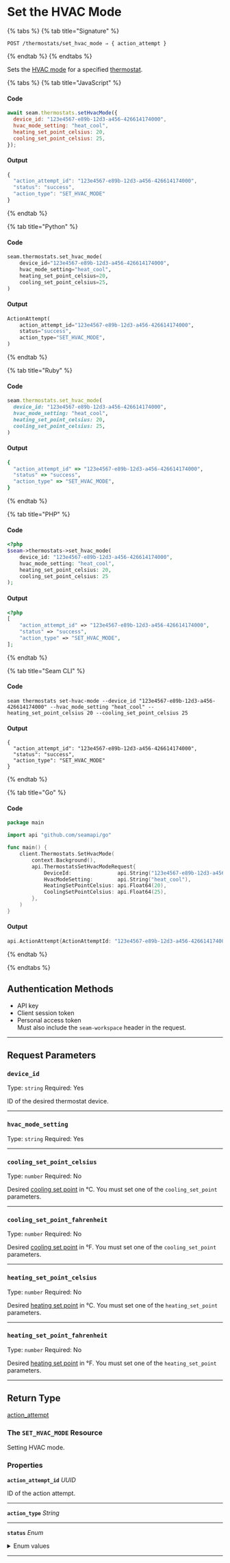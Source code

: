 # Set the HVAC Mode

{% tabs %}
{% tab title="Signature" %}
```
POST /thermostats/set_hvac_mode ⇒ { action_attempt }
```
{% endtab %}
{% endtabs %}

Sets the [HVAC mode](https://docs.seam.co/latest/capability-guides/thermostats/configure-current-climate-settings) for a specified [thermostat](https://docs.seam.co/latest/capability-guides/thermostats).

{% tabs %}
{% tab title="JavaScript" %}
#### Code

```javascript
await seam.thermostats.setHvacMode({
  device_id: "123e4567-e89b-12d3-a456-426614174000",
  hvac_mode_setting: "heat_cool",
  heating_set_point_celsius: 20,
  cooling_set_point_celsius: 25,
});
```

#### Output

```javascript
{
  "action_attempt_id": "123e4567-e89b-12d3-a456-426614174000",
  "status": "success",
  "action_type": "SET_HVAC_MODE"
}
```
{% endtab %}

{% tab title="Python" %}
#### Code

```python
seam.thermostats.set_hvac_mode(
    device_id="123e4567-e89b-12d3-a456-426614174000",
    hvac_mode_setting="heat_cool",
    heating_set_point_celsius=20,
    cooling_set_point_celsius=25,
)
```

#### Output

```python
ActionAttempt(
    action_attempt_id="123e4567-e89b-12d3-a456-426614174000",
    status="success",
    action_type="SET_HVAC_MODE",
)
```
{% endtab %}

{% tab title="Ruby" %}
#### Code

```ruby
seam.thermostats.set_hvac_mode(
  device_id: "123e4567-e89b-12d3-a456-426614174000",
  hvac_mode_setting: "heat_cool",
  heating_set_point_celsius: 20,
  cooling_set_point_celsius: 25,
)
```

#### Output

```ruby
{
  "action_attempt_id" => "123e4567-e89b-12d3-a456-426614174000",
  "status" => "success",
  "action_type" => "SET_HVAC_MODE",
}
```
{% endtab %}

{% tab title="PHP" %}
#### Code

```php
<?php
$seam->thermostats->set_hvac_mode(
    device_id: "123e4567-e89b-12d3-a456-426614174000",
    hvac_mode_setting: "heat_cool",
    heating_set_point_celsius: 20,
    cooling_set_point_celsius: 25
);
```

#### Output

```php
<?php
[
    "action_attempt_id" => "123e4567-e89b-12d3-a456-426614174000",
    "status" => "success",
    "action_type" => "SET_HVAC_MODE",
];
```
{% endtab %}

{% tab title="Seam CLI" %}
#### Code

```seam_cli
seam thermostats set-hvac-mode --device_id "123e4567-e89b-12d3-a456-426614174000" --hvac_mode_setting "heat_cool" --heating_set_point_celsius 20 --cooling_set_point_celsius 25
```

#### Output

```seam_cli
{
  "action_attempt_id": "123e4567-e89b-12d3-a456-426614174000",
  "status": "success",
  "action_type": "SET_HVAC_MODE"
}
```
{% endtab %}

{% tab title="Go" %}
#### Code

```go
package main

import api "github.com/seamapi/go"

func main() {
	client.Thermostats.SetHvacMode(
		context.Background(),
		api.ThermostatsSetHvacModeRequest{
			DeviceId:               api.String("123e4567-e89b-12d3-a456-426614174000"),
			HvacModeSetting:        api.String("heat_cool"),
			HeatingSetPointCelsius: api.Float64(20),
			CoolingSetPointCelsius: api.Float64(25),
		},
	)
}
```

#### Output

```go
api.ActionAttempt{ActionAttemptId: "123e4567-e89b-12d3-a456-426614174000", Status: "success", ActionType: "SET_HVAC_MODE"}
```
{% endtab %}

{% endtabs %}

## Authentication Methods

- API key
- Client session token
- Personal access token
  <br>Must also include the `seam-workspace` header in the request.

---

## Request Parameters

### `device_id`

Type: `string`
Required: Yes

ID of the desired thermostat device.

---

### `hvac_mode_setting`

Type: `string`
Required: Yes



---

### `cooling_set_point_celsius`

Type: `number`
Required: No

Desired [cooling set point](../../capability-guides/thermostats/understanding-thermostat-concepts/set-points.md) in °C. You must set one of the `cooling_set_point` parameters.

---

### `cooling_set_point_fahrenheit`

Type: `number`
Required: No

Desired [cooling set point](../../capability-guides/thermostats/understanding-thermostat-concepts/set-points.md) in °F. You must set one of the `cooling_set_point` parameters.

---

### `heating_set_point_celsius`

Type: `number`
Required: No

Desired [heating set point](../../capability-guides/thermostats/understanding-thermostat-concepts/set-points.md) in °C. You must set one of the `heating_set_point` parameters.

---

### `heating_set_point_fahrenheit`

Type: `number`
Required: No

Desired [heating set point](../../capability-guides/thermostats/understanding-thermostat-concepts/set-points.md) in °F. You must set one of the `heating_set_point` parameters.

---


## Return Type

[action\_attempt](./)

### The `SET_HVAC_MODE` Resource

Setting HVAC mode.

### Properties

**`action_attempt_id`** *UUID*

ID of the action attempt.


---
**`action_type`** *String*


---
**`status`** *Enum*

<details>

<summary>Enum values</summary>

- `success`
- `pending`
- `error`
</details>


---

